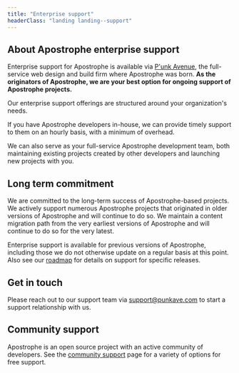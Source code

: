 ```yaml
---
title: "Enterprise support"
headerClass: "landing landing--support"
---
```


## About Apostrophe enterprise support

Enterprise support for Apostrophe is available via [P'unk Avenue](https://punkave.com), the full-service web design and build firm where Apostrophe was born. **As the originators of Apostrophe, we are your best option for ongoing support of Apostrophe projects.**

Our enterprise support offerings are structured around your organization's needs.

If you have Apostrophe developers in-house, we can provide timely support to them on an hourly basis, with a minimum of overhead.

We can also serve as your full-service Apostrophe development team, both maintaining existing projects created by other developers and launching new projects with you.

## Long term commitment

We are committed to the long-term success of Apostrophe-based projects. We actively support numerous Apostrophe projects that originated in older versions of Apostrophe and will continue to do so. We maintain a content migration path from the very earliest versions of Apostrophe and will continue to do so for the very latest.

Enterprise support is available for previous versions of Apostrophe, including those we do not otherwise update on a regular basis at this point. Also see our [roadmap](roadmap.html) for details on support for specific releases.

## Get in touch

Please reach out to our support team via [support@punkave.com](mailto:support@punkave.com) to start a support relationship with us.

## Community support

Apostrophe is an open source project with an active community of developers. See the [community support](../community/index.html) page for a variety of options for free support.
